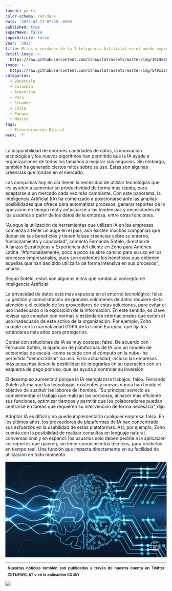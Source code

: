 ```yaml
---
layout: posts
color-schema: red-dark
date: '2022-02-17 07:39 -0500'
published: true
superNews: false
superArticle: false
year: '2022'
title: Mitos y verdades de la Inteligencia Artificial en el mundo empresarial
detail-image: >-
  https://raw.githubusercontent.com/itnewslat/assets/master/img/1024x680/inteligencia-artificial-g.jpg
image: >-
  https://raw.githubusercontent.com/itnewslat/assets/master/img/540x320/inteligencia-artificial-p.jpg
categories:
  - Venezuela
  - Colombia
  - Argentina
  - Perú
  - Ecuador
  - Chile
  - Panama
  - Mexico
tags:
  - Transformación Digital
week: '7'
---
```

La disponibilidad de enormes cantidades de datos, la innovación tecnológica y los nuevos algoritmos han permitido que la IA ayude a organizaciones de todos los tamaños a mejorar sus negocios. Sin embargo, también ha generado ciertos mitos sobre su uso. Estas son algunas creencias que rondan en el mercado.

Las compañías hoy en día tienen la necesidad de utilizar tecnologías que les ayuden a aumentar su productividad de forma más rápida, para adaptarse a un mercado cada vez más cambiante. Con este panorama, la Inteligencia Artificial (IA) ha comenzado a posicionarse ante las amplias posibilidades que ofrece para automatizar procesos, generar reportes de la operación en tiempo real y anticiparse a las tendencias y necesidades de los usuarios a partir de los datos de la empresa, entre otras funciones.
 
“Aunque la utilización de herramientas que utilizan IA en las empresas comienza a tener un auge en el país, aún existen muchas compañías que dudan de sus beneficios y tienen falsas creencias sobre su entorno, funcionamiento y capacidad”, comentó Fernando Sotelo, director de Alianzas Estratégicas y Experiencia del cliente en Zoho para América Latina. “Afortunadamente, poco a poco se abre camino para su uso en los procesos empresariales, pues son evidentes los beneficios que obtienen aquellas que han decidido utilizarla de forma intensiva en sus procesos”, añadió.
 
Según Sotelo, estos son algunos mitos que rondan al concepto de Inteligencia Artificial:
 
La privacidad de datos está más expuesta en el entorno tecnológico: falso.
La gestión y administración de grandes volúmenes de datos requiere de la atención y el cuidado de los proveedores de estas soluciones, para evitar el uso inadecuado o la exposición de la información. En este sentido, es clave revisar que cumplan con normas y estándares internacionales que eviten el uso inadecuado de este activo de la organización. Por ejemplo, Zoho cumple con la normatividad GDPR de la Unión Europea, que fija los estándares más altos para protegerlos.
 
Contar con soluciones de IA es muy costoso: falso.
De acuerdo con Fernando Sotelo, la aparición de plataformas de IA con un modelo de economías de escala -como sucede con el cómputo en la nube- ha permitido "democratizar" su uso. En la actualidad, incluso las empresas más pequeñas tienen la posibilidad de integrarlas en su operación con un esquema de pago por uso, que les ayuda a controlar su inversión.
 
El desempleo aumentará porque la IA reemplazará trabajos: falso.
Fernando Sotelo afirma que las tecnologías existentes y nuevas nunca han tenido el objetivo de sustituir las labores del hombre. “Su principal servicio es complementar el trabajo que realizan las personas, al hacer más eficiente sus funciones, optimizar tiempos y permitir que los colaboradores puedan centrarse en tareas que requieren su intervención de forma necesaria”, dijo.
 
Adoptar IA es difícil y no puede implementarla cualquier empresa: falso.
En los últimos años, los proveedores de plataformas de IA han concentrado sus esfuerzos en la usabilidad de estas plataformas. Así, por ejemplo, Zoho cuenta con la posibilidad de realizar consultas en lenguaje natural, conversacional y en español: los usuarios solo deben pedirle a la aplicación los reportes que quieren, sin tener conocimientos técnicos, para recibirlos en tiempo real. Una función que impacta directamente en su facilidad de utilización en todo momento. 

![](https://raw.githubusercontent.com/itnewslat/assets/master/img/540x320/inteligencia-artificial-p.jpg)

<table style="height: 42px;" width="569">
<tbody>
<tr>
<td style="text-align: justify;"><sub><strong>Nuestras noticias también son publicadas a través de nuestra cuenta en Twitter <a href="https://twitter.com/itnewslat?lang=es">@ITNEWSLAT</a> y en la aplicación <a href="https://squidapp.co/en/">SQUID</a></strong></sub></td>
</tr>
</tbody>
</table>

<img src="https://tracker.metricool.com/c3po.jpg?hash=56f88a41e39ab42c063cc51676587a04"/>